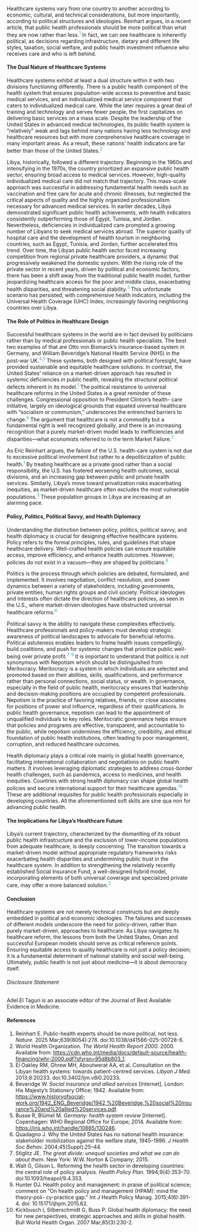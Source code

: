 
Healthcare systems vary from one country to another according to economic, cultural, and technical considerations, but more importantly, according to political structures and ideologies. Reinhart argues, in a recent article, that public health professionals should be more political than what they are now rather than less.<sup style="color:#44A6B2;">1 </sup> In fact, we can see healthcare is inherently political, as decisions regarding infrastructure, dietary and different life styles, taxation, social welfare, and public health investment influence who receives care and who is left behind.


#### The Dual Nature of Healthcare Systems

Healthcare systems exhibit at least a dual structure within it with two divisions functioning differently. There is a public health component of the health system that ensures population-wide access to preventive and basic medical services, and an individualized medical service component that caters to individualized medical care. While the later requires a great deal of training and technology and serves fewer people, the first capitalizes on delivering basic services on a mass scale. Despite the leadership of the United States in advanced medical technologies, its public health system is "relatively" weak and lags behind many nations having less technology and healthcare resources but with more comprehensive healthcare coverage in many important areas. As a result, these nations' health indicators are far better than those of the United States.<sup style="color:#44A6B2;">2 </sup>

Libya, historically, followed a different trajectory. Beginning in the 1960s and intensifying in the 1970s, the country prioritized an expansive public health sector, ensuring broad access to medical services. However, high-quality individualized medical care did not match that trajectory. This mass-scale approach was successful in addressing fundamental health needs such as vaccination and free care for acute and chronic illnesses, but neglected the critical aspects of quality and the highly organized professionalism necessary for advanced medical services. In earlier decades, Libya demonstrated significant public health achievements, with health indicators consistently outperforming those of Egypt, Tunisia, and Jordan. Nevertheless, deficiencies in individualized care prompted a growing number of Libyans to seek medical services abroad. The superior quality of hospital care and the development of health tourism in neighboring countries, such as Egypt, Tunisia, and Jordan, further accelerated this trend. Over time, the Libyan public health sector faced increasing competition from regional private healthcare providers, a dynamic that progressively weakened the domestic system. With the rising role of the private sector in recent years, driven by political and economic factors, there has been a shift away from the traditional public health model, further jeopardizing healthcare access for the poor and middle class, exacerbating health disparities, and threatening social stability.<sup style="color:#44A6B2;">3 </sup> This unfortunate scenario has persisted, with comprehensive health indicators, including the Universal Health Coverage (UHC) Index, increasingly favoring neighboring countries over Libya.


#### The Role of Politics in Healthcare Design

Successful healthcare systems in the world are in fact devised by politicians rather than by medical professionals or public health specialists. The best two examples of that are Otto von Bismarck’s insurance-based system in Germany, and William Beveridge’s National Health Service (NHS) in the post-war UK.<sup style="color:#44A6B2;">4,5 </sup> These systems, both designed with political foresight, have provided sustainable and equitable healthcare solutions. In contrast, the United States’ reliance on a market-driven approach has resulted in systemic deficiencies in public health, revealing the structural political defects inherent in its model.<sup style="color:#44A6B2;">1 </sup> The political resistance to universal healthcare reforms in the United States is a great reminder of these challenges. Congressional opposition to President Clinton’s health- care initiative, largely on ideological grounds that equated universal healthcare with “socialism or communism,” underscores the entrenched barriers to change.<sup style="color:#44A6B2;">6 </sup> The argument that healthcare is not a commodity but a fundamental right is well recognized globally, and there is an increasing recognition that a purely market-driven model leads to inefficiencies and disparities—what economists referred to in the term Market Failure.<sup style="color:#44A6B2;">7 </sup> 

As Eric Reinhart argues, the failure of the U.S. health-care system is not due to excessive political involvement but rather to a depoliticization of public health.<sup style="color:#44A6B2;">1 </sup> By treating healthcare as a private good rather than a social responsibility, the U.S. has fostered worsening health outcomes, social divisions, and an increasing gap between public and private health services. Similarly, Libya’s move toward privatization risks exacerbating inequities, as market-driven healthcare often excludes the most vulnerable populations.<sup style="color:#44A6B2;">3 </sup> These population groups in Libya are increasing at an alarming pace.



#### Policy, Politics, Political Savvy, and Health Diplomacy

Understanding the distinction between policy, politics, political savvy, and health diplomacy is crucial for designing effective healthcare systems. Policy refers to the formal principles, rules, and guidelines that shape healthcare delivery. Well-crafted health policies can ensure equitable access, improve efficiency, and enhance health outcomes. However, policies do not exist in a vacuum—they are shaped by politicians.<sup style="color:#44A6B2;">8 </sup>

Politics is the process through which policies are debated, formulated, and implemented. It involves negotiation, conflict resolution, and power dynamics between a variety of stakeholders, including governments, private entities, human rights groups and civil society. Political ideologies and interests often dictate the direction of healthcare policies, as seen in the U.S., where market-driven ideologies have obstructed universal healthcare reforms.<sup style="color:#44A6B2;">6 </sup>

Political savvy is the ability to navigate these complexities effectively. Healthcare professionals and policy-makers must develop strategic awareness of political landscapes to advocate for beneficial reforms. Political astuteness enables leaders to frame health issues compellingly, build coalitions, and push for systemic changes that prioritize public well-being over private profit.<sup style="color:#44A6B2;">7-9 </sup> It is important to understand that politics is not synonymous with Nepotism which should be distinguished from Meritocracy. Meritocracy is a system in which individuals are selected and promoted based on their abilities, skills, qualifications, and performance rather than personal connections, social status, or wealth. In governance, especially in the field of public health, meritocracy ensures that leadership and decision-making positions are occupied by competent professionals. Nepotism is the practice of favoring relatives, friends, or close associates for positions of power and influence, regardless of their qualifications. In public health governance, nepotism can lead to the appointment of unqualified individuals to key roles. Meritocratic governance helps ensure that policies and programs are effective, transparent, and accountable to the public, while nepotism undermines the efficiency, credibility, and ethical foundation of public health institutions, often leading to poor management, corruption, and reduced healthcare outcomes.

Health diplomacy plays a critical role mainly in global health governance, facilitating international collaboration and negotiations on public health matters. It involves leveraging diplomatic strategies to address cross-border health challenges, such as pandemics, access to medicines, and health inequities. Countries with strong health diplomacy can shape global health policies and secure international support for their healthcare agendas.<sup style="color:#44A6B2;">10 </sup> These are additional requisites for public health professionals especially in developing countries. All the aforementioned soft skills are sine qua non for advancing public health.



#### The Implications for Libya’s Healthcare Future

Libya’s current trajectory, characterized by the dismantling of its robust public health infrastructure and the exclusion of lower-income populations from adequate healthcare, is deeply concerning. The transition towards a market-driven model without appropriate regulatory frameworks risks exacerbating health disparities and undermining public trust in the healthcare system. In addition to strengthening the relatively recently established Social Insurance Fund, a well-designed hybrid model, incorporating elements of both universal coverage and specialized private care, may offer a more balanced solution.<sup style="color:#44A6B2;">3 </sup>



#### Conclusion

Healthcare systems are not merely technical constructs but are deeply embedded in political and economic ideologies. The failures and successes of different models underscore the need for policy-driven, rather than purely market-driven, approaches to healthcare. As Libya navigates its healthcare reform, the lessons from both the United States, Oman and successful European models should serve as critical reference points. Ensuring equitable access to quality healthcare is not just a policy decision; it is a fundamental determinant of national stability and social well-being. Ultimately, public health is not just about medicine—it is about democracy itself.



###### Disclosure Statement

Adel El Taguri is an associate editor of the Journal of Best Available Evidence in Medicine.


#### References

1. Reinhart E. Public-health experts should be more political, not less. *Nature.* 2025 Mar;639(8054):278. doi:10.1038/d41586-025-00728-6.  
2. World Health Organization. *The World Health Report 2000.* 2000. Available from: https://cdn.who.int/media/docs/default-source/health-financing/whr-2000.pdf?sfvrsn=95d8b803_1.  
3. El Oakley RM, Ghrew MH, Aboutwerat AA, et al. Consultation on the Libyan health systems: towards patient-centred services. *Libyan J Med.* 2013;8:20233. doi:10.3402/ljm.v8i0.20233.  
4. Beveridge W. *Social insurance and allied services* [Internet]. London: His Majesty’s Stationery Office; 1942. Available from: https://www.historyofsocial-work.org/1942_ENG_Beveridge/1942,%20Beveridge,%20social%20insurance%20and%20allied%20services.pdf.  
5. Busse R, Blümel M. *Germany: health system review* [Internet]. Copenhagen: WHO Regional Office for Europe; 2014. Available from: https://iris.who.int/handle/10665/130246.  
6. Quadagno J. Why the United States has no national health insurance: stakeholder mobilization against the welfare state, 1945–1996. *J Health Soc Behav.* 2004;45(Suppl):25–44.  
7. Stiglitz JE. *The great divide: unequal societies and what we can do about them.* New York: W.W. Norton & Company; 2015.  
8. Walt G, Gilson L. Reforming the health sector in developing countries: the central role of policy analysis. *Health Policy Plan.* 1994;9(4):353–70. doi:10.1093/heapol/9.4.353.  
9. Hunter DJ. Health policy and management: in praise of political science; comment on "On health policy and management (HPAM): mind the theory-poli- cy-practice gap." Int J Health Policy Manag. 2015;4(6):391-4. doi: 10.15171/ijhpm.2015.62.
10. Kickbusch I, Silberschmidt G, Buss P. Global health diplomacy: the need for new perspectives, strategic approaches and skills in global health. Bull World Health Organ. 2007 Mar;85(3):230-2.